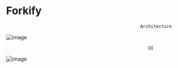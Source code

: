 # Forkify

                                                       Architecture
![image](https://user-images.githubusercontent.com/104774843/174981354-486c5283-e8a8-40b1-b17c-0e00cb59ac59.png)

                                                          UI
![image](https://user-images.githubusercontent.com/104774843/174981984-48a9d587-3e6b-4779-873f-336db9c5b596.png)

                                                                            
